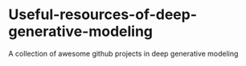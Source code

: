 # Useful-resources-of-deep-generative-modeling
A collection of awesome github projects in deep generative modeling
